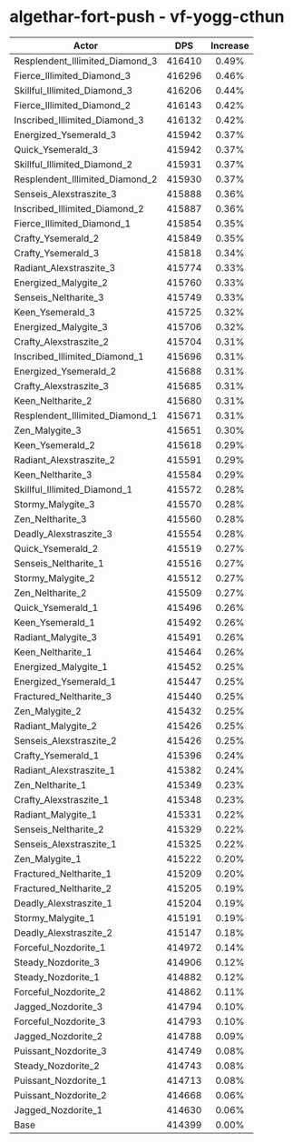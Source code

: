 # algethar-fort-push - vf-yogg-cthun
| Actor | DPS | Increase |
|---|:---:|:---:|
|Resplendent_Illimited_Diamond_3|416410|0.49%|
|Fierce_Illimited_Diamond_3|416296|0.46%|
|Skillful_Illimited_Diamond_3|416206|0.44%|
|Fierce_Illimited_Diamond_2|416143|0.42%|
|Inscribed_Illimited_Diamond_3|416132|0.42%|
|Energized_Ysemerald_3|415942|0.37%|
|Quick_Ysemerald_3|415942|0.37%|
|Skillful_Illimited_Diamond_2|415931|0.37%|
|Resplendent_Illimited_Diamond_2|415930|0.37%|
|Senseis_Alexstraszite_3|415888|0.36%|
|Inscribed_Illimited_Diamond_2|415887|0.36%|
|Fierce_Illimited_Diamond_1|415854|0.35%|
|Crafty_Ysemerald_2|415849|0.35%|
|Crafty_Ysemerald_3|415818|0.34%|
|Radiant_Alexstraszite_3|415774|0.33%|
|Energized_Malygite_2|415760|0.33%|
|Senseis_Neltharite_3|415749|0.33%|
|Keen_Ysemerald_3|415725|0.32%|
|Energized_Malygite_3|415706|0.32%|
|Crafty_Alexstraszite_2|415704|0.31%|
|Inscribed_Illimited_Diamond_1|415696|0.31%|
|Energized_Ysemerald_2|415688|0.31%|
|Crafty_Alexstraszite_3|415685|0.31%|
|Keen_Neltharite_2|415680|0.31%|
|Resplendent_Illimited_Diamond_1|415671|0.31%|
|Zen_Malygite_3|415651|0.30%|
|Keen_Ysemerald_2|415618|0.29%|
|Radiant_Alexstraszite_2|415591|0.29%|
|Keen_Neltharite_3|415584|0.29%|
|Skillful_Illimited_Diamond_1|415572|0.28%|
|Stormy_Malygite_3|415570|0.28%|
|Zen_Neltharite_3|415560|0.28%|
|Deadly_Alexstraszite_3|415554|0.28%|
|Quick_Ysemerald_2|415519|0.27%|
|Senseis_Neltharite_1|415516|0.27%|
|Stormy_Malygite_2|415512|0.27%|
|Zen_Neltharite_2|415509|0.27%|
|Quick_Ysemerald_1|415496|0.26%|
|Keen_Ysemerald_1|415492|0.26%|
|Radiant_Malygite_3|415491|0.26%|
|Keen_Neltharite_1|415464|0.26%|
|Energized_Malygite_1|415452|0.25%|
|Energized_Ysemerald_1|415447|0.25%|
|Fractured_Neltharite_3|415440|0.25%|
|Zen_Malygite_2|415432|0.25%|
|Radiant_Malygite_2|415426|0.25%|
|Senseis_Alexstraszite_2|415426|0.25%|
|Crafty_Ysemerald_1|415396|0.24%|
|Radiant_Alexstraszite_1|415382|0.24%|
|Zen_Neltharite_1|415349|0.23%|
|Crafty_Alexstraszite_1|415348|0.23%|
|Radiant_Malygite_1|415331|0.22%|
|Senseis_Neltharite_2|415329|0.22%|
|Senseis_Alexstraszite_1|415325|0.22%|
|Zen_Malygite_1|415222|0.20%|
|Fractured_Neltharite_1|415209|0.20%|
|Fractured_Neltharite_2|415205|0.19%|
|Deadly_Alexstraszite_1|415204|0.19%|
|Stormy_Malygite_1|415191|0.19%|
|Deadly_Alexstraszite_2|415147|0.18%|
|Forceful_Nozdorite_1|414972|0.14%|
|Steady_Nozdorite_3|414906|0.12%|
|Steady_Nozdorite_1|414882|0.12%|
|Forceful_Nozdorite_2|414862|0.11%|
|Jagged_Nozdorite_3|414794|0.10%|
|Forceful_Nozdorite_3|414793|0.10%|
|Jagged_Nozdorite_2|414788|0.09%|
|Puissant_Nozdorite_3|414749|0.08%|
|Steady_Nozdorite_2|414743|0.08%|
|Puissant_Nozdorite_1|414713|0.08%|
|Puissant_Nozdorite_2|414668|0.06%|
|Jagged_Nozdorite_1|414630|0.06%|
|Base|414399|0.00%|

